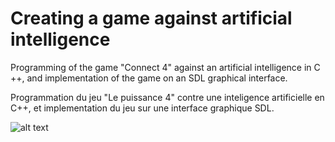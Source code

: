 # Creating a game against artificial intelligence

Programming of the game "Connect 4" against an artificial intelligence in C ++, and implementation of the game on an SDL graphical interface.

Programmation du jeu "Le puissance 4" contre une inteligence artificielle en C++, et implementation du jeu sur une interface graphique SDL.


![alt text](https://fr.wikipedia.org/wiki/Puissance_4#/media/Fichier:Puissance4_01.svg) 
